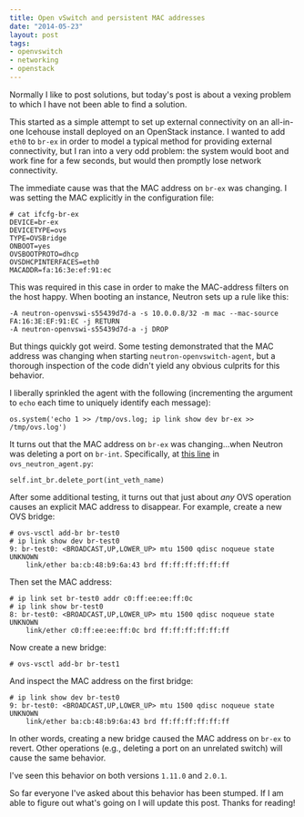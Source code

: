 ```yaml
---
title: Open vSwitch and persistent MAC addresses
date: "2014-05-23"
layout: post
tags:
- openvswitch
- networking
- openstack
---
```


Normally I like to post solutions, but today's post is about a
vexing problem to which I have not been able to find a solution.

This started as a simple attempt to set up external connectivity on
an all-in-one Icehouse install deployed on an OpenStack instance.  I
wanted to add `eth0` to `br-ex` in order to model a typical method for
providing external connectivity, but I ran into a very odd problem:
the system would boot and work fine for a few seconds, but would then
promptly lose network connectivity.

<!-- more -->

The immediate cause was that the MAC address on `br-ex` was changing.
I was setting the MAC explicitly in the configuration file:

    # cat ifcfg-br-ex
    DEVICE=br-ex
    DEVICETYPE=ovs
    TYPE=OVSBridge
    ONBOOT=yes
    OVSBOOTPROTO=dhcp
    OVSDHCPINTERFACES=eth0
    MACADDR=fa:16:3e:ef:91:ec

This was required in this case in order to make the MAC-address
filters on the host happy.  When booting an instance, Neutron sets up
a rule like this:

    -A neutron-openvswi-s55439d7d-a -s 10.0.0.8/32 -m mac --mac-source FA:16:3E:EF:91:EC -j RETURN
    -A neutron-openvswi-s55439d7d-a -j DROP

But things quickly got weird.  Some testing demonstrated that the MAC
address was changing when starting `neutron-openvswitch-agent`, but a
thorough inspection of the code didn't yield any obvious culprits for
this behavior.

I liberally sprinkled the agent with the following (incrementing the
argument to `echo` each time to uniquely identify each message):

    os.system('echo 1 >> /tmp/ovs.log; ip link show dev br-ex >> /tmp/ovs.log')

It turns out that the MAC address on `br-ex` was changing...when
Neutron was deleting a port on `br-int`.  Specifically, at [this
line][] in `ovs_neutron_agent.py`:

[this line]: https://github.com/openstack/neutron/blob/423ca756af10e10398636d6d34a7594a4fd4bc87/neutron/plugins/openvswitch/agent/ovs_neutron_agent.py#L909

    self.int_br.delete_port(int_veth_name)

After some additional testing, it turns out that just about *any* OVS
operation causes an explicit MAC address to disappear.  For example,
create a new OVS bridge:

    # ovs-vsctl add-br br-test0
    # ip link show dev br-test0
    9: br-test0: <BROADCAST,UP,LOWER_UP> mtu 1500 qdisc noqueue state UNKNOWN 
        link/ether ba:cb:48:b9:6a:43 brd ff:ff:ff:ff:ff:ff

Then set the MAC address:

    # ip link set br-test0 addr c0:ff:ee:ee:ff:0c
    # ip link show br-test0
    8: br-test0: <BROADCAST,UP,LOWER_UP> mtu 1500 qdisc noqueue state UNKNOWN 
        link/ether c0:ff:ee:ee:ff:0c brd ff:ff:ff:ff:ff:ff

Now create a new bridge:

    # ovs-vsctl add-br br-test1

And inspect the MAC address on the first bridge:

    # ip link show dev br-test0
    9: br-test0: <BROADCAST,UP,LOWER_UP> mtu 1500 qdisc noqueue state UNKNOWN 
        link/ether ba:cb:48:b9:6a:43 brd ff:ff:ff:ff:ff:ff

In other words, creating a new bridge caused the MAC address on
`br-ex` to revert.  Other operations (e.g., deleting a port on an
unrelated switch) will cause the same behavior.

I've seen this behavior on both versions `1.11.0` and `2.0.1`.

So far everyone I've asked about this behavior has been stumped.  If I
am able to figure out what's going on I will update this post.  Thanks
for reading!

